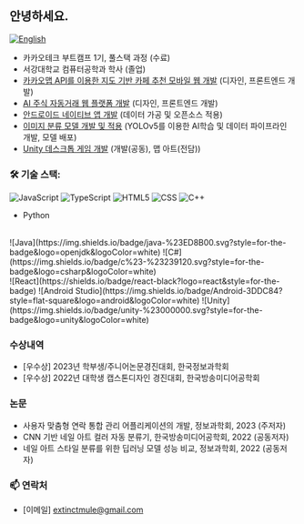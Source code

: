 ## 안녕하세요.

[![English](https://img.shields.io/badge/-English-lightpink)](README.en.md)


- 카카오테크 부트캠프 1기, 풀스택 과정 (수료)
- 서강대학교 컴퓨터공학과 학사 (졸업)
- [카카오맵 API를 이용한 지도 기반 카페 추천 모바일 웹 개발](https://github.com/KTB-7/pinpung-frontend) (디자인, 프론트엔드 개발)
- [AI 주식 자동거래 웹 플랫폼 개발](https://github.com/KakaoTech-14/ant-helper-front) (디자인, 프론트엔드 개발)
- [안드로이드 네이티브 앱 개발](https://github.com/CodeFactorizers/Project-Insubunhae) (데이터 가공 및 오픈소스 적용)
- [이미지 분류 모델 개발 및 적용](https://github.com/Nail-Auto-Tagging/color_yolo) (YOLOv5를 이용한 AI학습 및 데이터 파이프라인 개발, 모델 배포)
- [Unity 데스크톱 게임 개발](https://github.com/2023GameStudio-allagro/al-lag-ro) (개발(공동), 맵 아트(전담))

### 🛠️ 기술 스택:

![JavaScript](https://img.shields.io/badge/javascript-%23323330.svg?style=for-the-badge&logo=javascript&logoColor=%23F7DF1E)
![TypeScript](https://img.shields.io/badge/typescript-%23007ACC.svg?style=for-the-badge&logo=typescript&logoColor=white)
![HTML5](https://img.shields.io/badge/html5-%23E34F26.svg?style=for-the-badge&logo=html5&logoColor=white)
![CSS](https://img.shields.io/badge/css-%231572B6.svg?style=for-the-badge&logo=css&logoColor=white)
![C++](https://img.shields.io/badge/c++-%2300599C.svg?style=for-the-badge&logo=c%2B%2B&logoColor=white)
- Python
</br>
![Java](https://img.shields.io/badge/java-%23ED8B00.svg?style=for-the-badge&logo=openjdk&logoColor=white)
![C#](https://img.shields.io/badge/c%23-%23239120.svg?style=for-the-badge&logo=csharp&logoColor=white)
</br>
![React](https://shields.io/badge/react-black?logo=react&style=for-the-badge)
![Android Studio](https://img.shields.io/badge/Android-3DDC84?style=flat-square&logo=android&logoColor=white)
![Unity](https://img.shields.io/badge/unity-%23000000.svg?style=for-the-badge&logo=unity&logoColor=white)

### 수상내역

- [우수상] 2023년 학부생/주니어논문경진대회, 한국정보과학회
- [우수상] 2022년 대학생 캡스톤디자인 경진대회, 한국방송미디어공학회

### 논문

- 사용자 맞춤형 연락 통합 관리 어플리케이션의 개발, 정보과학회, 2023 (주저자)
- CNN 기반 네일 아트 컬러 자동 분류기, 한국방송미디어공학회, 2022 (공동저자)
- 네일 아트 스타일 분류를 위한 딥러닝 모델 성능 비교, 정보과학회, 2022 (공동저자)

### 📫 연락처

- [이메일] extinctmule@gmail.com

